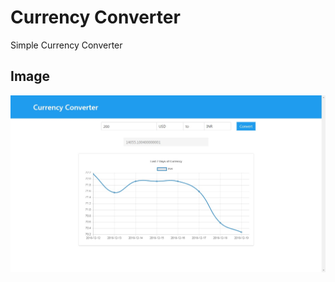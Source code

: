 # Currency Converter

Simple Currency Converter

## Image

![currency converter](https://github.com/shankarmattigatti/currency-converter/blob/master/currency-converter.jpg)